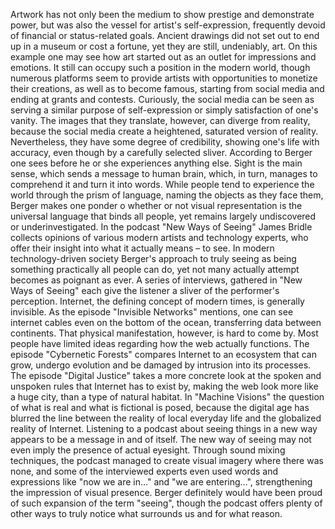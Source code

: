 Artwork has not only been the medium to show prestige and demonstrate power, but was also the vessel for artist's self-expression, frequently devoid of financial or status-related goals. Ancient drawings did not set out to end up in a museum or cost a fortune, yet they are still, undeniably, art. On this example one may see how art started out as an outlet for impressions and emotions. It still can occupy such a position in the modern world, though numerous platforms seem to provide artists with opportunities to monetize their creations, as well as to become famous, starting from social media and ending at grants and contests.
Curiously, the social media can be seen as serving a similar purpose of self-expression or simply satisfaction of one's vanity. The images that they translate, however, can diverge from reality, because the social media create a heightened, saturated version of reality. Nevertheless, they have some degree of credibility, showing one's life with accuracy, even though by a carefully selected sliver. 
According to Berger one sees before he or she experiences anything else. Sight is the main sense, which sends a message to human brain, which, in turn, manages to comprehend it and turn it into words. While people tend to experience the world through the prism of language, naming the objects as they face them, Berger makes one ponder o whether or not visual representation is the universal language that binds all people, yet remains largely undiscovered or underinvestigated. 
In the podcast "New Ways of Seeing" James Bridle collects opinions of various modern artists and technology experts, who offer their insight into what it actually means – to see. In modern technology-driven society Berger's approach to truly seeing as being something practically all people can do, yet not many actually attempt becomes as poignant as ever. A series of interviews, gathered in "New Ways of Seeing" each give the listener a sliver of the performer's perception. 
Internet, the defining concept of modern times, is generally invisible. As the episode "Invisible Networks" mentions, one can see internet cables even on the bottom of the ocean, transferring data between continents. That physical manifestation, however, is hard to come by. Most people have limited ideas regarding how the web actually functions. 
The episode "Cybernetic Forests" compares Internet to an ecosystem that can grow, undergo evolution and be damaged by intrusion into its processes. The episode "Digital Justice" takes a more concrete look at the spoken and unspoken rules that Internet has to exist by, making the web look more like a huge city, than a type of natural habitat. In "Machine Visions" the question of what is real and what is fictional is posed, because the digital age has blurred the line between the reality of local everyday life and the globalized reality of Internet. 
Listening to a podcast about seeing things in a new way appears to be a message in and of itself. The new way of seeing may not even imply the presence of actual eyesight. Through sound mixing techniques, the podcast managed to create visual imagery where there was none, and some of the interviewed experts even used words and expressions like "now we are in…" and "we are entering…", strengthening the impression of visual presence. Berger definitely would have been proud of such expansion of the term "seeing", though the podcast offers plenty of other ways to truly notice what surrounds us and for what reason. 
